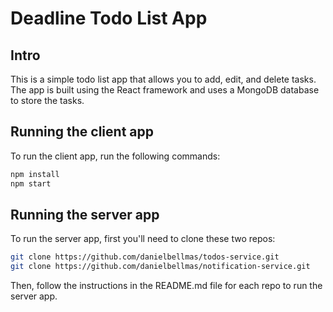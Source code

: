 # Deadline Todo List App

## Intro

This is a simple todo list app that allows you to add, edit, and delete tasks.
The app is built using the React framework and uses a MongoDB database to store the tasks.

## Running the client app

To run the client app, run the following commands:

```bash
npm install
npm start
```

## Running the server app

To run the server app, first you'll need to clone these two repos:

```bash
git clone https://github.com/danielbellmas/todos-service.git
git clone https://github.com/danielbellmas/notification-service.git
```

Then, follow the instructions in the README.md file for each repo to run the server app.

